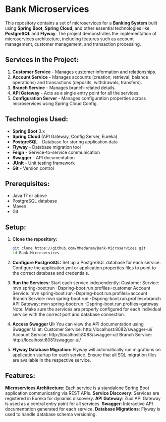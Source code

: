 # Bank Microservices

This repository contains a set of microservices for a **Banking System** built using **Spring Boot**, **Spring Cloud**, and other essential technologies like **PostgreSQL** and **Flyway**. The project demonstrates the implementation of microservices architecture, including features such as account management, customer management, and transaction processing.

## Services in the Project:

1. **Customer Service** - Manages customer information and relationships.
2. **Account Service** - Manages accounts (creation, retrieval, balance operations) and transactions (deposits, withdrawals, transfers).
3. **Branch Service** - Manages branch-related details.
4. **API Gateway** - Acts as a single entry point for all the services.
5. **Configuration Server** - Manages configuration properties across microservices using Spring Cloud Config.

## Technologies Used:

- **Spring Boot** 3.x
- **Spring Cloud** (API Gateway, Config Server, Eureka)
- **PostgreSQL** - Database for storing application data
- **Flyway** - Database migration tool
- **Feign** - Service-to-service communication
- **Swagger** - API documentation
- **JUnit** - Unit testing framework
- **Git** - Version control

## Prerequisites:

- Java 17 or above
- PostgreSQL database
- Maven
- Git

## Setup:

1. **Clone the repository:**
   ```bash
   git clone https://github.com/MMedaram/Bank-Microservices.git
   cd Bank-Microservices

2. **Configure PostgreSQL:**
  Set up a PostgreSQL database for each service.
  Configure the application.yml or application.properties files to point to the correct database and credentials.

3. **Run the Services:**
  Start each service independently:
  Customer Service: mvn spring-boot:run -Dspring-boot.run.profiles=customer
  Account Service: mvn spring-boot:run -Dspring-boot.run.profiles=account
  Branch Service: mvn spring-boot:run -Dspring-boot.run.profiles=branch
  API Gateway: mvn spring-boot:run -Dspring-boot.run.profiles=gateway
  Note: Make sure the services are properly configured for each individual service with the correct port and database connection.

4. **Access Swagger UI:**
  You can view the API documentation using Swagger UI at:
     Customer Service: http://localhost:8082/swagger-ui/
     Account Service: http://localhost:8083/swagger-ui/
     Branch Service: http://localhost:8081/swagger-ui/

5. **Flyway Database Migration:**
  Flyway will automatically run migrations on application startup for each service. Ensure that all SQL migration files are available in the respective service.

## **Features:**

**Microservices Architecture**: Each service is a standalone Spring Boot application communicating via REST APIs.
**Service Discovery**: Services are registered in Eureka for dynamic discovery.
**API Gateway**: Zuul API Gateway is used as a central entry point for all services.
**Swagger**: Interactive API documentation generated for each service.
**Database Migrations**: Flyway is used to handle database schema versioning.
